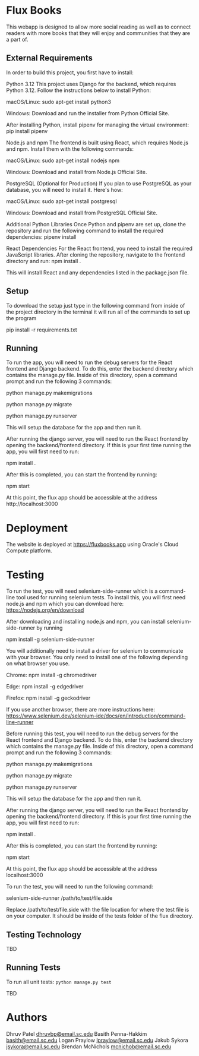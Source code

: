 # Flux Books

This webapp is designed to allow more social reading as well as to connect readers with more books that they will enjoy and communities that they are a part of.


## External Requirements
In order to build this project, you first have to install:

Python 3.12
This project uses Django for the backend, which requires Python 3.12. Follow the instructions below to install Python:

macOS/Linux:
sudo apt-get install python3

Windows:
Download and run the installer from Python Official Site.

After installing Python, install pipenv for managing the virtual environment:
pip install pipenv

Node.js and npm
The frontend is built using React, which requires Node.js and npm. Install them with the following commands:

macOS/Linux:
sudo apt-get install nodejs npm

Windows:
Download and install from Node.js Official Site.

PostgreSQL (Optional for Production)
If you plan to use PostgreSQL as your database, you will need to install it. Here's how:

macOS/Linux:
sudo apt-get install postgresql

Windows:
Download and install from PostgreSQL Official Site.

Additional Python Libraries
Once Python and pipenv are set up, clone the repository and run the following command to install the required dependencies:
pipenv install

React Dependencies
For the React frontend, you need to install the required JavaScript libraries. After cloning the repository, navigate to the frontend directory and run:
npm install .

This will install React and any dependencies listed in the package.json file.

## Setup

To download the setup just type in the following command from inside of the project directory in the terminal it will run all of the commands to set up the program

pip install -r requirements.txt

## Running

To run the app, you will need to run the debug servers for the React frontend and Django backend. To do this,
enter the backend directory which contains the manage.py file. Inside of this directory, open a command prompt and run the following 3 commands:

python manage.py makemigrations

python manage.py migrate

python manage.py runserver

This will setup the database for the app and then run it.

After running the django server, you will need to run the React frontend by opening the backend/frontend directory.
If this is your first time running the app, you will first need to run:

npm install .

After this is completed, you can start the frontend by running:

npm start

At this point, the flux app should be accessible at the address http://localhost:3000

# Deployment

The website is deployed at https://fluxbooks.app using Oracle's Cloud Compute platform.

# Testing

To run the test, you will need selenium-side-runner which is a command-line tool used for running selenium tests. To install this, you will first need
node.js and npm which you can download here: https://nodejs.org/en/download

After downloading and installing node.js and npm, you can install selenium-side-runner by running 

npm install -g selenium-side-runner

You will additionally need to install a driver for selenium to communicate with your browser. You only need to install one of the following depending on what browser
you use.

Chrome: 
npm install -g chromedriver

Edge: 
npm install -g edgedriver

Firefox: 
npm install -g geckodriver

If you use another browser, there are more instructions here: https://www.selenium.dev/selenium-ide/docs/en/introduction/command-line-runner

Before running this test, you will need to run the debug servers for the React frontend and Django backend. To do this,
enter the backend directory which contains the manage.py file. Inside of this directory, open a command prompt and run the following 3 commands:

python manage.py makemigrations

python manage.py migrate

python manage.py runserver

This will setup the database for the app and then run it.

After running the django server, you will need to run the React frontend by opening the backend/frontend directory.
If this is your first time running the app, you will first need to run:

npm install .

After this is completed, you can start the frontend by running:

npm start

At this point, the flux app should be accessible at the address localhost:3000

To run the test, you will need to run the following command:

selenium-side-runner /path/to/test/file.side

Replace /path/to/test/file.side with the file location for where the test file is on your computer. It should be inside of the tests folder of the flux directory.

## Testing Technology

TBD

## Running Tests
To run all unit tests: `python manage.py test`

TBD

# Authors

Dhruv Patel dhruvbp@email.sc.edu
Basith Penna-Hakkim basith@email.sc.edu
Logan Praylow lpraylow@email.sc.edu
Jakub Sykora jsykora@email.sc.edu
Brendan McNichols mcnichob@email.sc.edu
